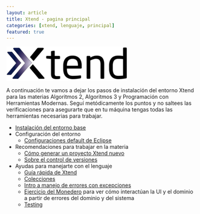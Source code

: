 ```yaml
---
layout: article
title: Xtend - pagina principal
categories: [xtend, lenguaje, principal]
featured: true
---
```


![image](/img/languages/Xtend.png)

A continuación te vamos a dejar los pasos de instalación del entorno Xtend para las materias Algoritmos 2, Algoritmos 3 y Programación con Herramientas Modernas. Seguí metódicamente los puntos y no saltees las verificaciones para asegurarte que en tu máquina tengas todas las herramientas necesarias para trabajar.

* [Instalación del entorno base](preparacion-de-un-entorno-de-desarrollo-xtend.html)
* Configuración del entorno
  * [Configuraciones default de Eclipse](configuraciones-generales-para-cualquier-eclipse.html)
* Recomendaciones para trabajar en la materia
  * [Cómo generar un proyecto Xtend nuevo](xtend-creacion-proyecto.html)
  * [Sobre el control de versiones](xtend-amigandonos-git.html)
* Ayudas para manejarte con el lenguaje
  * [Guía rápida de Xtend](xtend-guia-rapida.html)
  * [Colecciones](https://docs.google.com/document/d/1lzOStySb8i94oVvZUIxkgymf2tuCDuXzqSTnClPqKSM/edit?usp=sharing)
  * [Intro a manejo de errores con excepciones](https://docs.google.com/document/d/1G0a9j-OA0rIEA5cdvEhIMbztJVo86ssvZKBK8HL9akg/edit?usp=sharing)
  * [Ejercicio del Monedero](https://docs.google.com/document/d/1vVW91adl0p-NxGNpe8fqmC_5YmBkrxaLDFKyZ0xZb9Y/edit?usp=sharing) para ver cómo interactúan la UI y el dominio a partir de errores del dominio y del sistema
  * [Testing](https://docs.google.com/document/d/11mVR-4wEZhlQMDEqrfQeYLypEsrSqXv98dr78SA0Oq4/edit?usp=sharing)
